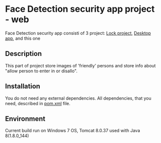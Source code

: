 # Face Detection security app project - web

Face Detection security app consistі of 3 project: [Lock project](https://github.com/borsch/facedetection-lock), [Desktop app](https://github.com/borsch/facedetection-app), and this one

## Description
This part of project store images of 'friendly' persons and store info about "allow person to enter in or disallo".

## Installation
You do not need any external dependencies. All dependencies, that you need, described in [pom.xml](https://github.com/borsch/facedetection-web/blob/master/pom.xml) file.

## Environment
Current build run on Windows 7 OS, Tomcat 8.0.37 used with Java 8(1.8.0_144)
